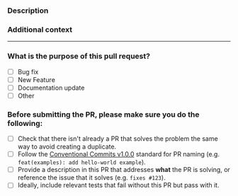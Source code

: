 <!-- Thanks you so much for your PR, your contribution is appreciated! ❤️ -->

### Description

<!-- Please insert your description here. Make sure to provide info about the "what" this PR is solving -->

### Additional context

<!-- e.g. is there anything you'd like reviewers to focus on? -->

---

### What is the purpose of this pull request? <!-- (put an "X" next to an item) -->

- [ ] Bug fix
- [ ] New Feature
- [ ] Documentation update
- [ ] Other

### Before submitting the PR, please make sure you do the following:

- [ ] Check that there isn't already a PR that solves the problem the same way to avoid creating a duplicate.
- [ ] Follow the [Conventional Commits v1.0.0](https://www.conventionalcommits.org/en/v1.0.0/) standard for PR naming (e.g. `feat(examples): add hello-world example`).
- [ ] Provide a description in this PR that addresses **what** the PR is solving, or reference the issue that it solves (e.g. `fixes #123`).
- [ ] Ideally, include relevant tests that fail without this PR but pass with it.
